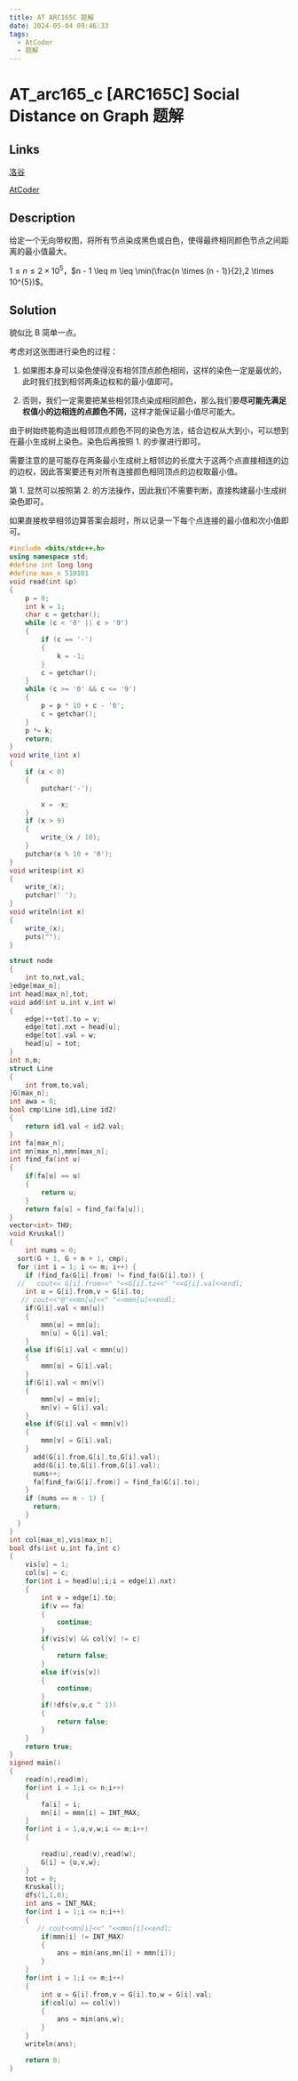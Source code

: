 ```yaml
---
title: AT ARC165C 题解
date: 2024-05-04 09:46:33
tags:
  - AtCoder
  - 题解
---
```

<!---->
<!--more-->

# AT_arc165_c [ARC165C] Social Distance on Graph 题解

## Links

[洛谷](https://www.luogu.com.cn/problem/AT_arc165_c)

[AtCoder](https://atcoder.jp/contests/arc165/tasks/arc165_c)

## Description

给定一个无向带权图，将所有节点染成黑色或白色，使得最终相同颜色节点之间距离的最小值最大。

$1 \leq n \leq 2 \times 10^{5}$，$n - 1 \leq m \leq \min(\frac{n \times (n - 1)}{2},2 \times 10^{5})$。

## Solution

貌似比 B 简单一点。

考虑对这张图进行染色的过程：

1. 如果图本身可以染色使得没有相邻顶点颜色相同，这样的染色一定是最优的，此时我们找到相邻两条边权和的最小值即可。

2. 否则，我们一定需要把某些相邻顶点染成相同颜色，那么我们要**尽可能先满足权值小的边相连的点颜色不同**，这样才能保证最小值尽可能大。

由于树始终能构造出相邻顶点颜色不同的染色方法，结合边权从大到小，可以想到在最小生成树上染色。染色后再按照 1. 的步骤进行即可。

需要注意的是可能存在两条最小生成树上相邻边的长度大于这两个点直接相连的边的边权，因此答案要还有对所有连接颜色相同顶点的边权取最小值。

第 1. 显然可以按照第 2. 的方法操作，因此我们不需要判断，直接构建最小生成树染色即可。


如果直接枚举相邻边算答案会超时，所以记录一下每个点连接的最小值和次小值即可。

```cpp
#include <bits/stdc++.h>
using namespace std;
#define int long long
#define max_n 510101
void read(int &p)
{
    p = 0;
    int k = 1;
    char c = getchar();
    while (c < '0' || c > '9')
    {
        if (c == '-')
        {
            k = -1;
        }
        c = getchar();
    }
    while (c >= '0' && c <= '9')
    {
        p = p * 10 + c - '0';
        c = getchar();
    }
    p *= k;
    return;
}
void write_(int x)
{
    if (x < 0)
    {
        putchar('-');

        x = -x;
    }
    if (x > 9)
    {
        write_(x / 10);
    }
    putchar(x % 10 + '0');
}
void writesp(int x)
{
    write_(x);
    putchar(' ');
}
void writeln(int x)
{
    write_(x);
    puts("");
}

struct node
{
    int to,nxt,val;
}edge[max_n];
int head[max_n],tot;
void add(int u,int v,int w)
{
    edge[++tot].to = v;
    edge[tot].nxt = head[u];
    edge[tot].val = w;
    head[u] = tot;
}
int n,m;
struct Line
{
    int from,to,val;
}G[max_n];
int awa = 0;
bool cmp(Line id1,Line id2)
{
    return id1.val < id2.val;
}
int fa[max_n];
int mn[max_n],mmn[max_n];
int find_fa(int u)
{
    if(fa[u] == u)
    {
        return u;
    }
    return fa[u] = find_fa(fa[u]);
}
vector<int> THU;
void Kruskal() 
{
    int nums = 0;
  sort(G + 1, G + m + 1, cmp);
  for (int i = 1; i <= m; i++) {
    if (find_fa(G[i].from) != find_fa(G[i].to)) {
  //   cout<< G[i].from<<" "<<G[i].to<<" "<<G[i].val<<endl;
    int u = G[i].from,v = G[i].to;
   // cout<<"@"<<mn[u]<<" "<<mmn[u]<<endl;
    if(G[i].val < mn[u])
    {
        mmn[u] = mn[u];
        mn[u] = G[i].val;
    }
    else if(G[i].val < mmn[u])
    {
        mmn[u] = G[i].val;
    }
    if(G[i].val < mn[v])
    {
        mmn[v] = mn[v];
        mn[v] = G[i].val;
    }
    else if(G[i].val < mmn[v])
    {
        mmn[v] = G[i].val;
    }
      add(G[i].from,G[i].to,G[i].val);
      add(G[i].to,G[i].from,G[i].val);
      nums++;
      fa[find_fa(G[i].from)] = find_fa(G[i].to);
    }
    if (nums == n - 1) {
      return;
    }
  }
}
int col[max_n],vis[max_n];
bool dfs(int u,int fa,int c)
{
    vis[u] = 1;
    col[u] = c;
    for(int i = head[u];i;i = edge[i].nxt)
    {
        int v = edge[i].to;
        if(v == fa)
        {
            continue;
        }
        if(vis[v] && col[v] != c)
        {
            return false;
        }
        else if(vis[v])
        {
            continue;
        }
        if(!dfs(v,u,c ^ 1))
        {
            return false;
        }
    }
    return true;
}
signed main()
{
    read(n),read(m);
    for(int i = 1;i <= n;i++)
    {
        fa[i] = i;
        mn[i] = mmn[i] = INT_MAX;
    }
    for(int i = 1,u,v,w;i <= m;i++)
    {
        
        read(u),read(v),read(w);
        G[i] = {u,v,w};
    }
    tot = 0;
    Kruskal();
    dfs(1,1,0);
    int ans = INT_MAX;
    for(int i = 1;i <= n;i++)
    {
       // cout<<mn[i]<<" "<<mmn[i]<<endl;
        if(mmn[i] != INT_MAX)
        {
            ans = min(ans,mn[i] + mmn[i]);
        }
    }
    for(int i = 1;i <= m;i++)
    {
        int u = G[i].from,v = G[i].to,w = G[i].val;
        if(col[u] == col[v])
        {
            ans = min(ans,w);
        }
    }
    writeln(ans);

    return 0;
}
```